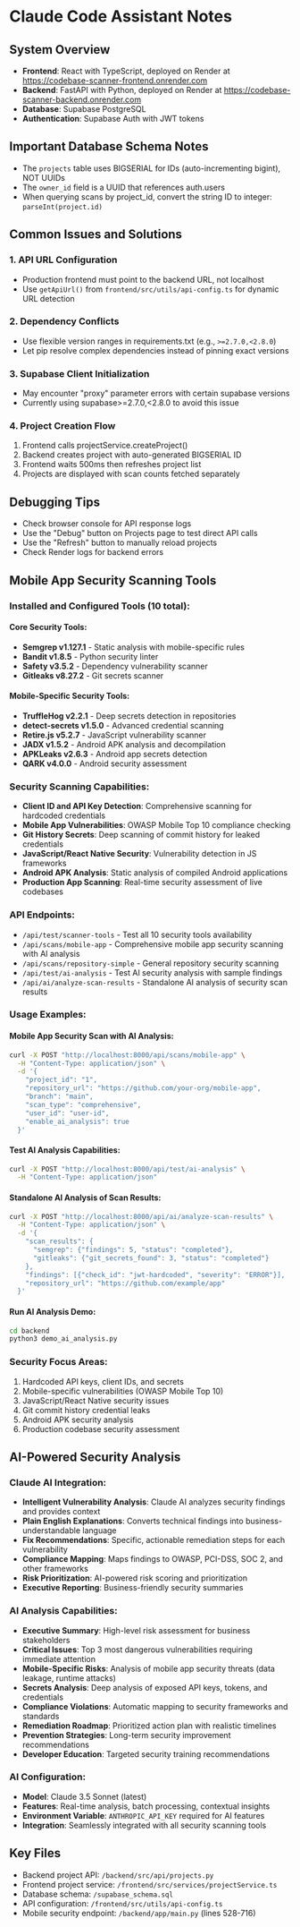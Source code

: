 # Claude Code Assistant Notes

## System Overview
- **Frontend**: React with TypeScript, deployed on Render at https://codebase-scanner-frontend.onrender.com
- **Backend**: FastAPI with Python, deployed on Render at https://codebase-scanner-backend.onrender.com
- **Database**: Supabase PostgreSQL
- **Authentication**: Supabase Auth with JWT tokens

## Important Database Schema Notes
- The `projects` table uses BIGSERIAL for IDs (auto-incrementing bigint), NOT UUIDs
- The `owner_id` field is a UUID that references auth.users
- When querying scans by project_id, convert the string ID to integer: `parseInt(project.id)`

## Common Issues and Solutions

### 1. API URL Configuration
- Production frontend must point to the backend URL, not localhost
- Use `getApiUrl()` from `frontend/src/utils/api-config.ts` for dynamic URL detection

### 2. Dependency Conflicts
- Use flexible version ranges in requirements.txt (e.g., `>=2.7.0,<2.8.0`)
- Let pip resolve complex dependencies instead of pinning exact versions

### 3. Supabase Client Initialization
- May encounter "proxy" parameter errors with certain supabase versions
- Currently using supabase>=2.7.0,<2.8.0 to avoid this issue

### 4. Project Creation Flow
1. Frontend calls projectService.createProject()
2. Backend creates project with auto-generated BIGSERIAL ID
3. Frontend waits 500ms then refreshes project list
4. Projects are displayed with scan counts fetched separately

## Debugging Tips
- Check browser console for API response logs
- Use the "Debug" button on Projects page to test direct API calls
- Use the "Refresh" button to manually reload projects
- Check Render logs for backend errors

## Mobile App Security Scanning Tools

### Installed and Configured Tools (10 total):

#### Core Security Tools:
- **Semgrep v1.127.1** - Static analysis with mobile-specific rules
- **Bandit v1.8.5** - Python security linter
- **Safety v3.5.2** - Dependency vulnerability scanner
- **Gitleaks v8.27.2** - Git secrets scanner

#### Mobile-Specific Security Tools:
- **TruffleHog v2.2.1** - Deep secrets detection in repositories
- **detect-secrets v1.5.0** - Advanced credential scanning
- **Retire.js v5.2.7** - JavaScript vulnerability scanner
- **JADX v1.5.2** - Android APK analysis and decompilation
- **APKLeaks v2.6.3** - Android app secrets detection
- **QARK v4.0.0** - Android security assessment

### Security Scanning Capabilities:
- **Client ID and API Key Detection**: Comprehensive scanning for hardcoded credentials
- **Mobile App Vulnerabilities**: OWASP Mobile Top 10 compliance checking
- **Git History Secrets**: Deep scanning of commit history for leaked credentials
- **JavaScript/React Native Security**: Vulnerability detection in JS frameworks
- **Android APK Analysis**: Static analysis of compiled Android applications
- **Production App Scanning**: Real-time security assessment of live codebases

### API Endpoints:
- `/api/test/scanner-tools` - Test all 10 security tools availability
- `/api/scans/mobile-app` - Comprehensive mobile app security scanning with AI analysis
- `/api/scans/repository-simple` - General repository security scanning
- `/api/test/ai-analysis` - Test AI security analysis with sample findings
- `/api/ai/analyze-scan-results` - Standalone AI analysis of security scan results

### Usage Examples:

#### Mobile App Security Scan with AI Analysis:
```bash
curl -X POST "http://localhost:8000/api/scans/mobile-app" \
  -H "Content-Type: application/json" \
  -d '{
    "project_id": "1",
    "repository_url": "https://github.com/your-org/mobile-app",
    "branch": "main",
    "scan_type": "comprehensive",
    "user_id": "user-id",
    "enable_ai_analysis": true
  }'
```

#### Test AI Analysis Capabilities:
```bash
curl -X POST "http://localhost:8000/api/test/ai-analysis" \
  -H "Content-Type: application/json"
```

#### Standalone AI Analysis of Scan Results:
```bash
curl -X POST "http://localhost:8000/api/ai/analyze-scan-results" \
  -H "Content-Type: application/json" \
  -d '{
    "scan_results": {
      "semgrep": {"findings": 5, "status": "completed"},
      "gitleaks": {"git_secrets_found": 3, "status": "completed"}
    },
    "findings": [{"check_id": "jwt-hardcoded", "severity": "ERROR"}],
    "repository_url": "https://github.com/example/app"
  }'
```

#### Run AI Analysis Demo:
```bash
cd backend
python3 demo_ai_analysis.py
```

### Security Focus Areas:
1. Hardcoded API keys, client IDs, and secrets
2. Mobile-specific vulnerabilities (OWASP Mobile Top 10)
3. JavaScript/React Native security issues
4. Git commit history credential leaks
5. Android APK security analysis
6. Production codebase security assessment

## AI-Powered Security Analysis

### Claude AI Integration:
- **Intelligent Vulnerability Analysis**: Claude AI analyzes security findings and provides context
- **Plain English Explanations**: Converts technical findings into business-understandable language
- **Fix Recommendations**: Specific, actionable remediation steps for each vulnerability
- **Compliance Mapping**: Maps findings to OWASP, PCI-DSS, SOC 2, and other frameworks
- **Risk Prioritization**: AI-powered risk scoring and prioritization
- **Executive Reporting**: Business-friendly security summaries

### AI Analysis Capabilities:
- **Executive Summary**: High-level risk assessment for business stakeholders
- **Critical Issues**: Top 3 most dangerous vulnerabilities requiring immediate attention
- **Mobile-Specific Risks**: Analysis of mobile app security threats (data leakage, runtime attacks)
- **Secrets Analysis**: Deep analysis of exposed API keys, tokens, and credentials
- **Compliance Violations**: Automatic mapping to security frameworks and standards
- **Remediation Roadmap**: Prioritized action plan with realistic timelines
- **Prevention Strategies**: Long-term security improvement recommendations
- **Developer Education**: Targeted security training recommendations

### AI Configuration:
- **Model**: Claude 3.5 Sonnet (latest)
- **Features**: Real-time analysis, batch processing, contextual insights
- **Environment Variable**: `ANTHROPIC_API_KEY` required for AI features
- **Integration**: Seamlessly integrated with all security scanning tools

## Key Files
- Backend project API: `/backend/src/api/projects.py`
- Frontend project service: `/frontend/src/services/projectService.ts`
- Database schema: `/supabase_schema.sql`
- API configuration: `/frontend/src/utils/api-config.ts`
- Mobile security endpoint: `/backend/app/main.py` (lines 528-716)